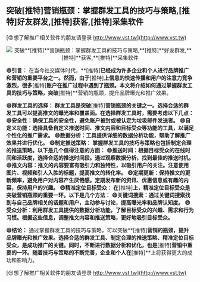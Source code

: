 ## **突破**[推特]**营销瓶颈：掌握群发工具的技巧与策略,**[推特]**好友群发,**[推特]**获客,**[推特]**采集软件**

[😍想了解推广相关软件的朋友请登录 http://www.vst.tw](http://www.vst.tw)

 <center><img src="https://vst.tw/MP4/tuiguang/png/6.png" alt="突破**[推特]**营销瓶颈：掌握群发工具的技巧与策略,**[推特]**好友群发,**[推特]**获客,**[推特]**采集软件"></center>

**😄引言：**
在当今社交媒体时代，**[推特]**已经成为许多企业和个人进行品牌推广和营销的重要平台之一。然而，由于**[推特]**上信息的快速传播和用户的注意力竞争激烈，很多**[推特]**账户在推广过程中遇到了瓶颈。本文将介绍如何通过掌握群发工具的技巧与策略，突破**[推特]**营销的瓶颈，提升品牌曝光和推广效果。

**😄群发工具的选择： 群发工具是突破**[推特]**营销瓶颈的关键之一。选择合适的群发工具可以提高推文的曝光率和覆盖面。在选择群发工具时，需要考虑以下几点：**
**😄安全性：确保工具的安全性，避免账户被封或被认定为垃圾邮件发送者。**
**😄自定义功能：选择具备自定义推送时间、推文内容和目标受众等功能的工具，以满足个性化的推广需求。**
**😄数据分析：工具提供详细的数据分析功能，帮助了解推广效果并进行优化。**
**😄制定推送策略： 掌握群发工具的技巧与策略也包括制定合理的推送策略。以下是几个值得注意的方面：**
**😄推送时间：根据目标受众的在线时间和活跃度，选择合适的推送时间段。通过观察数据分析，找到最佳的推送时机。**
**😄推文内容：推文的内容要富有吸引力和独特性，以吸引用户的关注。注意使用图片、视频和引人入胜的标题，提高推文的转化率。**
**😄定期更新：保持推文的更新频率，避免用户对内容产生厌倦感。定期发布新的资讯、优惠信息或有趣的内容，保持用户的兴趣。**
**😄精准定位目标受众： 在**[推特]**上，精准定位目标受众是突破营销瓶颈的重要一环。以下是几个方法：**
**😄关键词搜索：通过关键词搜索找到与自己品牌相关的话题和用户，主动参与讨论，提高曝光率和品牌认知度。**
**😄受众分析：利用群发工具提供的数据分析功能，了解目标受众的兴趣、需求和行为习惯。根据这些信息，调整推文内容和推送策略，更好地吸引目标受众。**

**😄结论：**
通过掌握群发工具的技巧与策略，可以突破**[推特]**营销的瓶颈，提升品牌曝光和推广效果。选择合适的群发工具、制定合理的推送策略、精准定位目标受众，是成功推广的关键。同时，不断进行数据分析和优化，也是**[推特]**营销中重要的一环。随着技巧与策略的不断完善，企业和个人在**[推特]**上将获得更大的成功和影响力。

[😍想了解推广相关软件的朋友请登录 http://www.vst.tw](http://www.vst.tw)



